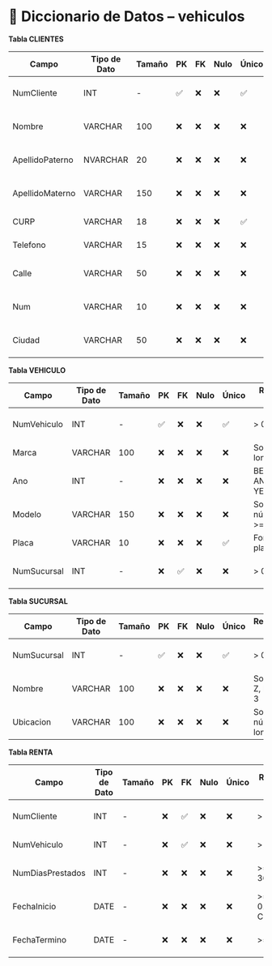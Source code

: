 # 📘 Diccionario de Datos – vehiculos



 **Tabla CLIENTES**

| Campo            | Tipo de Dato | Tamaño | PK  | FK  | Nulo | Único | Restricciones / CHECK           | Referencia a        | Descripción                        |
|------------------|--------------|--------|-----|-----|------|--------|---------------------------------|---------------------|------------------------------------|
| NumCliente       | INT          | -      | ✅   | ❌   | ❌   | ✅     | > 0                             | -                   | Identificador único del cliente    |
| Nombre           | VARCHAR      | 100    | ❌   | ❌   | ❌   | ❌     | Solo letras A-Z, longitud >= 3  | -                   | Nombre del cliente                 |
| ApellidoPaterno  | NVARCHAR     | 20     | ❌   | ❌   | ❌   | ❌     | Solo letras A-Z, longitud >= 3  | -                   | Apellido paterno del cliente       |
| ApellidoMaterno  | VARCHAR      | 150    | ❌   | ❌   | ❌   | ❌     | Solo letras A-Z, longitud >= 3  | -                   | Apellido materno del cliente       |
| CURP             | VARCHAR      | 18     | ❌   | ❌   | ❌   | ✅     | Formato válido CURP             | -                   | CURP del cliente                   |
| Telefono         | VARCHAR      | 15     | ❌   | ❌   | ❌   | ❌     | Solo dígitos, longitud >= 7     | -                   | Teléfono del cliente               |
| Calle            | VARCHAR      | 50     | ❌   | ❌   | ❌   | ❌     | -                               | -                   | Calle de domicilio del cliente     |
| Num              | VARCHAR      | 10     | ❌   | ❌   | ❌   | ❌     | Solo dígitos o letras           | -                   | Número exterior/interior domicilio |
| Ciudad           | VARCHAR      | 50     | ❌   | ❌   | ❌   | ❌     | Solo letras A-Z, longitud >= 3  | -                   | Ciudad de residencia               |



 **Tabla VEHICULO**

| Campo            | Tipo de Dato | Tamaño | PK  | FK  | Nulo | Único | Restricciones / CHECK           | Referencia a        | Descripción                        |
|------------------|--------------|--------|-----|-----|------|--------|---------------------------------|---------------------|------------------------------------|
| NumVehiculo      | INT          | -      | ✅   | ❌   | ❌   | ✅     | > 0                             | -                   | Identificador único del vehículo  |
| Marca            | VARCHAR      | 100    | ❌   | ❌   | ❌   | ❌     | Solo letras A-Z, longitud >= 3  | -                   | Marca del vehículo                |
| Ano              | INT          | -      | ❌   | ❌   | ❌   | ❌     | BETWEEN 1900 AND YEAR(GETDATE())| -                   | Año de fabricación del vehículo   |
| Modelo           | VARCHAR      | 150    | ❌   | ❌   | ❌   | ❌     | Solo letras y números, longitud >= 2 | -            | Modelo del vehículo               |
| Placa            | VARCHAR      | 10     | ❌   | ❌   | ❌   | ✅     | Formato válido de placas        | -                   | Placas del vehículo               |
| NumSucursal      | INT          | -      | ❌   | ✅   | ❌   | ❌     | > 0                             | SUCURSAL(NumSucursal)| Sucursal a la que pertenece       |




 **Tabla SUCURSAL**

| Campo            | Tipo de Dato | Tamaño | PK  | FK  | Nulo | Único | Restricciones / CHECK           | Referencia a        | Descripción                        |
|------------------|--------------|--------|-----|-----|------|--------|---------------------------------|---------------------|------------------------------------|
| NumSucursal      | INT          | -      | ✅   | ❌   | ❌   | ✅     | > 0                             | -                   | Identificador único de la sucursal |
| Nombre           | VARCHAR      | 100    | ❌   | ❌   | ❌   | ❌     | Solo letras A-Z, longitud >= 3  | -                   | Nombre de la sucursal             |
| Ubicacion        | VARCHAR      | 100    | ❌   | ❌   | ❌   | ❌     | Solo letras y números, longitud >= 5 | -              | Ubicación de la sucursal          |



 **Tabla RENTA**

| Campo              | Tipo de Dato | Tamaño | PK  | FK  | Nulo | Único | Restricciones / CHECK               | Referencia a        | Descripción                        |
|--------------------|--------------|--------|-----|-----|------|--------|-------------------------------------|---------------------|------------------------------------|
| NumCliente         | INT          | -      | ❌   | ✅   | ❌   | ❌     | > 0                                 | CLIENTES(NumCliente) | Cliente que realiza la renta       |
| NumVehiculo        | INT          | -      | ❌   | ✅   | ❌   | ❌     | > 0                                 | VEHICULO(NumVehiculo)| Vehículo rentado                   |
| NumDiasPrestados   | INT          | -      | ❌   | ❌   | ❌   | ❌     | >= 1 AND <= 365                     | -                   | Número de días de la renta         |
| FechaInicio        | DATE         | -      | ❌   | ❌   | ❌   | ❌     | >= '2000-01-01' AND <= CURRENT_DATE | -                   | Fecha de inicio de la renta        |
| FechaTermino       | DATE         | -      | ❌   | ❌   | ❌   | ❌     | >= FechaInicio                      | -                   | Fecha de término de la renta       |

